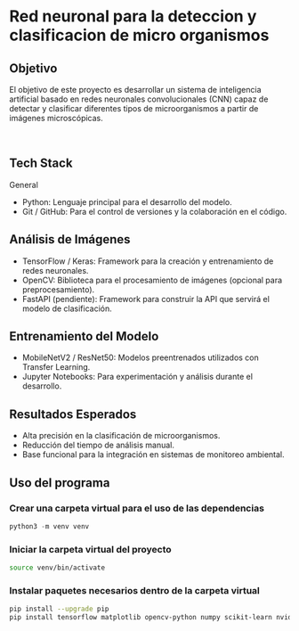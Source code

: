# Red neuronal para la deteccion y clasificacion de micro organismos

## Objetivo

El objetivo de este proyecto es desarrollar un sistema de inteligencia artificial basado en redes neuronales convolucionales (CNN) capaz de detectar y clasificar diferentes tipos de microorganismos a partir de imágenes microscópicas.

<br>


## Tech Stack

General
* Python: Lenguaje principal para el desarrollo del modelo.
* Git / GitHub: Para el control de versiones y la colaboración en el código.


## Análisis de Imágenes

* TensorFlow / Keras: Framework para la creación y entrenamiento de redes neuronales.
* OpenCV: Biblioteca para el procesamiento de imágenes (opcional para preprocesamiento).
* FastAPI (pendiente): Framework para construir la API que servirá el modelo de clasificación.


## Entrenamiento del Modelo

* MobileNetV2 / ResNet50: Modelos preentrenados utilizados con Transfer Learning.
* Jupyter Notebooks: Para experimentación y análisis durante el desarrollo.


## Resultados Esperados

* Alta precisión en la clasificación de microorganismos.
* Reducción del tiempo de análisis manual.
* Base funcional para la integración en sistemas de monitoreo ambiental.


## Uso del programa

### Crear una carpeta virtual para el uso de las dependencias 

```python
python3 -m venv venv
```

### Iniciar la carpeta virtual del proyecto

```bash
source venv/bin/activate
```

### Instalar paquetes necesarios dentro de la carpeta virtual

```bash
pip install --upgrade pip
pip install tensorflow matplotlib opencv-python numpy scikit-learn nvidia-cuda-runtime-cu12
```
